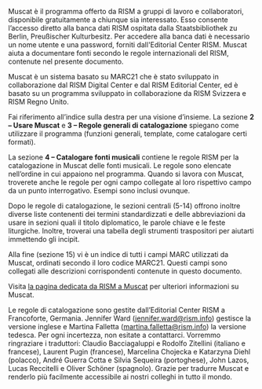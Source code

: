 Muscat è il programma offerto da RISM a gruppi di lavoro e collaboratori, disponibile gratuitamente a chiunque sia interessato. Esso consente l’accesso diretto alla banca dati RISM ospitata dalla Staatsbibliothek zu Berlin, Preußischer Kulturbesitz. Per accedere alla banca dati è necessario un nome utente e una password, forniti dall'Editorial Center RISM. Muscat aiuta a documentare fonti secondo le regole internazionali del RISM, contenute nel presente documento.

Muscat è un sistema basato su MARC21 che è stato sviluppato in collaborazione dal RISM Digital Center e dal RISM Editorial Center, ed è basato su un programma sviluppato in collaborazione da RISM Svizzera e RISM Regno Unito.

Fai riferimento all’indice sulla destra per una visione d’insieme. La sezione **2 – Usare Muscat** e  **3 – Regole generali di catalogazione** spiegano come utilizzare il programma (funzioni generali, template, come catalogare certi formati).

La sezione **4 – Catalogare fonti musicali** contiene le regole RISM per la catalogazione in Muscat delle fonti musicali. Le regole sono elencate nell’ordine in cui appaiono nel programma. Quando si lavora con Muscat, troverete anche le regole per ogni campo collegate al loro rispettivo campo da un punto interrogativo. Esempi sono inclusi ovunque.

Dopo le regole di catalogazione, le sezioni centrali (5-14) offrono inoltre diverse liste contenenti dei termini standardizzati e delle abbreviazioni da usare in sezioni quali il titolo diplomatico, le parole chiave e le feste liturgiche. Inoltre, troverai una tabella degli strumenti traspositori per aiutarti immettendo gli incipit.

Alla fine (sezione 15) vi è un indice di tutti i campi MARC utilizzati da Muscat, ordinati secondo il loro codice MARC21. Questi campi sono collegati alle descrizioni corrispondenti contenute in questo documento.

Visita [la pagina dedicata da RISM a Muscat](http://www.rism.info/en/community/muscat.html) per ulteriori informazioni su Muscat.

Le regole di catalogazione sono gestite dall’Editorial Center RISM a Francoforte, Germania. Jennifer Ward (jennifer.ward@rism.info) gestisce la versione inglese e Martina Falletta (martina.falletta@rism.info) la versione tedesca. Per ogni incertezza, non esitate a contattarci. Vorremmo ringraziare i traduttori: Claudio Bacciagaluppi e Rodolfo Zitellini (italiano e francese), Laurent Pugin (francese), Marcelina Chojecka e Katarzyna Diehl (polacco), André Guerra Cotta e Silvia Sequeira (portoghese), John Lazos, Lucas Reccitelli e Oliver Schöner (spagnolo). Grazie per tradurre Muscat e renderlo più facilmente accessibile ai nostri colleghi in tutto il mondo.
